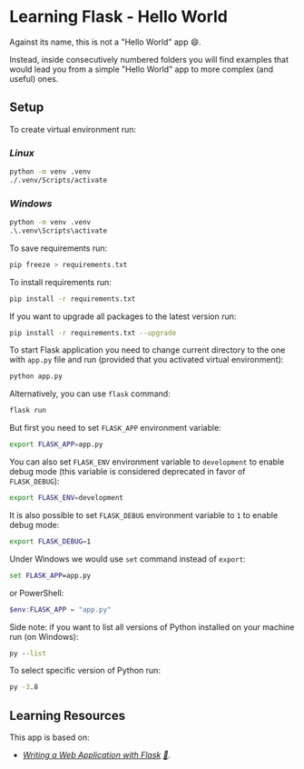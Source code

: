 # Learning Flask - Hello World

Against its name, this is not a "Hello World" app :smile:.

Instead, inside consecutively numbered folders you will find examples that would lead you from a simple "Hello World" app to more complex (and useful) ones.

## Setup

To create virtual environment run:

### _Linux_

```bash
python -m venv .venv
./.venv/Scripts/activate
```

### _Windows_

```cmd
python -m venv .venv
.\.venv\Scripts\activate
```

To save requirements run:

```bash
pip freeze > requirements.txt
```

To install requirements run:

```bash
pip install -r requirements.txt
```

If you want to upgrade all packages to the latest version run:

```bash
pip install -r requirements.txt --upgrade
```

To start Flask application you need to change current directory to the one with `app.py` file and run (provided that you activated virtual environment):

```bash
python app.py
```

Alternatively, you can use `flask` command:

```bash
flask run
```

But first you need to set `FLASK_APP` environment variable:

```bash
export FLASK_APP=app.py
```

You can also set `FLASK_ENV` environment variable to `development` to enable debug mode (this variable is considered deprecated in favor of `FLASK_DEBUG`):

```bash
export FLASK_ENV=development
```

It is also possible to set `FLASK_DEBUG` environment variable to `1` to enable debug mode:

```bash
export FLASK_DEBUG=1
```

Under Windows we would use `set` command instead of `export`:

```cmd
set FLASK_APP=app.py
```

or PowerShell:

```powershell
$env:FLASK_APP = "app.py"
```

Side note: if you want to list all versions of Python installed on your machine run (on Windows):

```cmd
py --list
```

To select specific version of Python run:

```cmd
py -3.8
```

## Learning Resources

This app is based on:

- _[Writing a Web Application with Flask](https://learning.oreilly.com/videos/writing-a-web/10000MNHV2021147/) [:file_folder:](https://github.com/writeson/manning_twitch_presentation)_.

